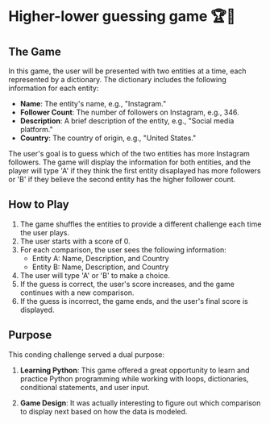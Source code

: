 # Higher-lower guessing game 🏆📱

## The Game

In this game, the user will be presented with two entities at a time, each represented by a dictionary. The dictionary includes the following information for each entity:

- **Name**: The entity's name, e.g., "Instagram."
- **Follower Count**: The number of followers on Instagram, e.g., 346.
- **Description**: A brief description of the entity, e.g., "Social media platform."
- **Country**: The country of origin, e.g., "United States."

The user's goal is to guess which of the two entities has more Instagram followers. The game will display the information for both entities, and the player will type 'A' if they think the first entity disaplayed has more followers or 'B' if they believe the second entity has the higher follower count.

## How to Play

1. The game shuffles the entities to provide a different challenge each time the user plays.
2. The user starts with a score of 0.
3. For each comparison, the user sees the following information:
   - Entity A: Name, Description, and Country
   - Entity B: Name, Description, and Country
4. The user will type 'A' or 'B' to make a choice.
5. If the guess is correct, the user's score increases, and the game continues with a new comparison.
6. If the guess is incorrect, the game ends, and the user's final score is displayed.

## Purpose

This conding challenge served a dual purpose:

1. **Learning Python**: This game offered a great opportunity to learn and practice Python programming while working with loops, dictionaries, conditional statements, and user input.

2. **Game Design**: It was actually interesting to figure out which comparison to display next based on how the data is modeled.
